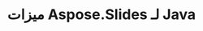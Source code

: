 ---
title: ميزات Aspose.Slides لـ Java
type: docs
weight: 30
url: /ar/java/aspose-slides-for-java-features/
---
